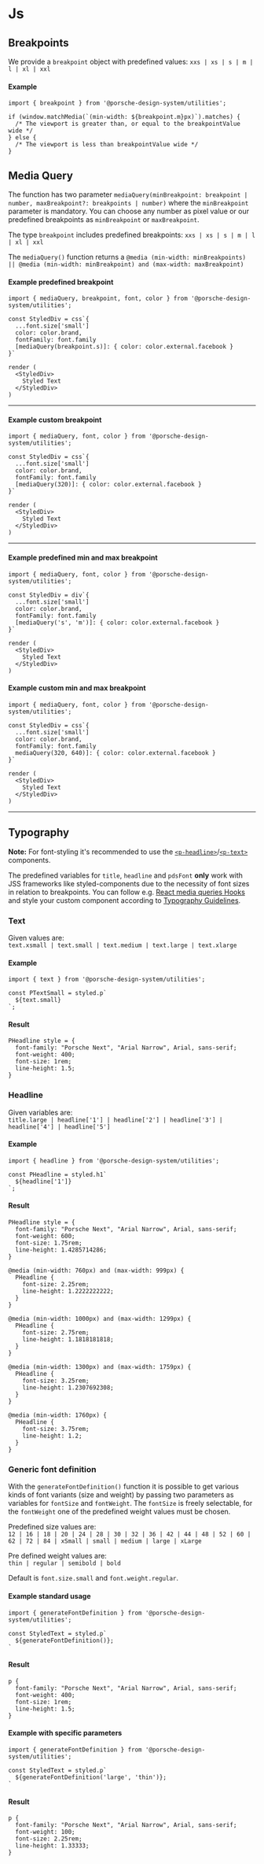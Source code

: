 # Js

## Breakpoints

We provide a `breakpoint` object with predefined values: `xxs | xs | s | m | l | xl | xxl` 

#### Example

```
import { breakpoint } from '@porsche-design-system/utilities';

if (window.matchMedia(`(min-width: ${breakpoint.m}px)`).matches) {
  /* The viewport is greater than, or equal to the breakpointValue wide */
} else {
  /* The viewport is less than breakpointValue wide */
}
```

## Media Query

The function has two parameter `mediaQuery(minBreakpoint: breakpoint | number, maxBreakpoint?: breakpoints | number)` where the `minBreakpoint` parameter is mandatory.
You can choose any number as pixel value or our predefined breakpoints as `minBreakpoint` or `maxBreakpoint`.

The type `breakpoint` includes predefined breakpoints: `xxs | xs | s | m | l | xl | xxl`

The `mediaQuery()` function returns a `@media (min-width: minBreakpoints) || @media (min-width: minBreakpoint) and (max-width: maxBreakpoint)`

#### Example predefined breakpoint

```
import { mediaQuery, breakpoint, font, color } from '@porsche-design-system/utilities';

const StyledDiv = css`{
  ...font.size['small']
  color: color.brand,
  fontFamily: font.family
  [mediaQuery(breakpoint.s)]: { color: color.external.facebook }
}`

render (
  <StyledDiv>
    Styled Text
  </StyledDiv>
)
```

---

#### Example custom breakpoint

```
import { mediaQuery, font, color } from '@porsche-design-system/utilities';

const StyledDiv = css`{
  ...font.size['small']
  color: color.brand,
  fontFamily: font.family
  [mediaQuery(320)]: { color: color.external.facebook }
}`

render (
  <StyledDiv>
    Styled Text
  </StyledDiv>
)
```

---

#### Example predefined min and max breakpoint

```
import { mediaQuery, font, color } from '@porsche-design-system/utilities';

const StyledDiv = div`{
  ...font.size['small']
  color: color.brand,
  fontFamily: font.family
  [mediaQuery('s', 'm')]: { color: color.external.facebook }
}`

render (
  <StyledDiv>
    Styled Text
  </StyledDiv>
)
```

#### Example custom min and max breakpoint

```
import { mediaQuery, font, color } from '@porsche-design-system/utilities';

const StyledDiv = css`{
  ...font.size['small']
  color: color.brand,
  fontFamily: font.family
  mediaQuery(320, 640)]: { color: color.external.facebook }
}`

render (
  <StyledDiv>
    Styled Text
  </StyledDiv>
)
```

---

## Typography

**Note:** For font-styling it's recommended to use the [`<p-headline>`](#/components/typography#headline)/[`<p-text>`](#/components/typography#text) components.

The predefined variables for `title`, `headline` and `pdsFont` **only** work with JSS frameworks like styled-components due to the necessity of font sizes in relation to breakpoints.
You can follow e.g. [React media queries Hooks](https://medium.com/@ttennant/react-inline-styles-and-media-queries-using-a-custom-react-hook-e76fa9ec89f6) and style your custom component according to [Typography Guidelines](#/components/typography).

### Text

Given values are:  
`text.xsmall | text.small | text.medium | text.large | text.xlarge`

#### Example

```
import { text } from '@porsche-design-system/utilities';

const PTextSmall = styled.p`
  ${text.small}
`;
```

#### Result

```
PHeadline style = {
  font-family: "Porsche Next", "Arial Narrow", Arial, sans-serif;
  font-weight: 400;
  font-size: 1rem;
  line-height: 1.5;
}
```

### Headline

Given variables are:  
`title.large | headline['1'] | headline['2'] | headline['3'] | headline['4'] | headline['5']`

#### Example

```
import { headline } from '@porsche-design-system/utilities';

const PHeadline = styled.h1`
  ${headline['1']}
`;
```

#### Result

```
PHeadline style = {
  font-family: "Porsche Next", "Arial Narrow", Arial, sans-serif;
  font-weight: 600;
  font-size: 1.75rem;
  line-height: 1.4285714286;
}

@media (min-width: 760px) and (max-width: 999px) {
  PHeadline {
    font-size: 2.25rem;
    line-height: 1.2222222222;
  }
}

@media (min-width: 1000px) and (max-width: 1299px) {
  PHeadline {
    font-size: 2.75rem;
    line-height: 1.1818181818;
  }
}

@media (min-width: 1300px) and (max-width: 1759px) {
  PHeadline {
    font-size: 3.25rem;
    line-height: 1.2307692308;
  }
}

@media (min-width: 1760px) {
  PHeadline {
    font-size: 3.75rem;
    line-height: 1.2;
  }
}
```

### Generic font definition

With the `generateFontDefinition()` function it is possible to get various kinds of font variants (size and weight) by passing two parameters as variables for `fontSize` and `fontWeight`.
The `fontSize` is freely selectable, for the `fontWeight` one of the predefined weight values must be chosen.

Predefined size values are:  
 `12 | 16 | 18 | 20 | 24 | 28 | 30 | 32 | 36 | 42 | 44 | 48 | 52 | 60 | 62 | 72 | 84 | xSmall | small | medium | large | xLarge`  

Pre defined weight values are:  
 `thin | regular | semibold | bold`

Default is `font.size.small` and `font.weight.regular`.

#### Example standard usage

```
import { generateFontDefinition } from '@porsche-design-system/utilities';

const StyledText = styled.p`
  ${generateFontDefinition()};
`
```

#### Result
```
p {
  font-family: "Porsche Next", "Arial Narrow", Arial, sans-serif;
  font-weight: 400;
  font-size: 1rem;
  line-height: 1.5;
}
```

#### Example with specific parameters

```
import { generateFontDefinition } from '@porsche-design-system/utilities';

const StyledText = styled.p`
  ${generateFontDefinition('large', 'thin')};
`
```

#### Result

```
p {
  font-family: "Porsche Next", "Arial Narrow", Arial, sans-serif;
  font-weight: 100;
  font-size: 2.25rem;
  line-height: 1.33333;
}
```
